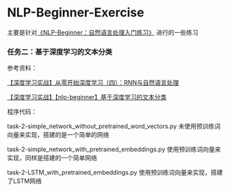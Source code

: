 # NLP-Beginner-Exercise

主要是针对[《NLP-Beginner：自然语言处理入门练习》](https://github.com/FudanNLP/nlp-beginner) 进行的一些练习

### 任务二：基于深度学习的文本分类

参考资料：

[【深度学习实战】从零开始深度学习（四）：RNN与自然语言处理](https://blog.csdn.net/Jenny_oxaza/article/details/105708083)

[【深度学习实战】【nlp-beginner】基于深度学习的文本分类](https://blog.csdn.net/Jenny_oxaza/article/details/105819311)

程序代码：

task-2-simple_network_without_pretrained_word_vectors.py 未使用预训练词向量来实现，搭建的是一个简单的网络

task-2-simple_network_with_pretrained_embeddings.py 使用预训练词向量来实现，同样是搭建的一个简单网络

task-2-LSTM_with_pretrained_embeddings.py 使用预训练词向量来实现，搭建了LSTM网络

